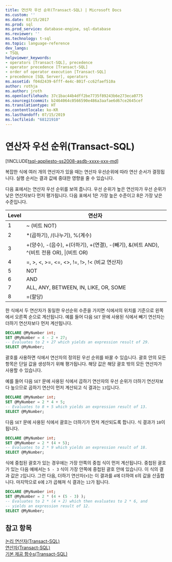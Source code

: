 ```yaml
---
title: 연산자 우선 순위(Transact-SQL) | Microsoft Docs
ms.custom: ''
ms.date: 03/15/2017
ms.prod: sql
ms.prod_service: database-engine, sql-database
ms.reviewer: ''
ms.technology: t-sql
ms.topic: language-reference
dev_langs:
- TSQL
helpviewer_keywords:
- operators [Transact-SQL], precedence
- operator precedence [Transact-SQL]
- order of operator execution [Transact-SQL]
- precedence [SQL Server], operators
ms.assetid: f04d2439-6fff-4e4c-801f-cc62faef510a
author: rothja
ms.author: jroth
ms.openlocfilehash: 37c1bac44b4dff2be7735f89243b6e273eca0775
ms.sourcegitcommit: b2464064c0566590e486a3aafae6d67ce2645cef
ms.translationtype: HT
ms.contentlocale: ko-KR
ms.lasthandoff: 07/15/2019
ms.locfileid: "68121910"
---
```

# <a name="operator-precedence-transact-sql"></a>연산자 우선 순위(Transact-SQL)
[!INCLUDE[tsql-appliesto-ss2008-asdb-xxxx-xxx-md](../../includes/tsql-appliesto-ss2008-asdb-xxxx-xxx-md.md)]

  복잡한 식에 여러 개의 연산자가 있을 때는 연산자 우선순위에 따라 연산 순서가 결정됩니다. 실행 순서는 결과 값에 중대한 영향을 줄 수 있습니다.  
  
 다음 표에서는 연산자 우선 순위를 보여 줍니다. 우선 순위가 높은 연산자가 우선 순위가 낮은 연산자보다 먼저 평가됩니다. 다음 표에서 1은 가장 높은 수준이고 8은 가장 낮은 수준입니다.
  
|Level|연산자|  
|-----------|---------------|  
|1|~ (비트 NOT)|  
|2|*(곱하기), /(나누기), %(계수)|  
|3|+(양수), -(음수), +(더하기), +(연결), -(빼기), &(비트 AND), ^(비트 전용 OR), &#124;(비트 OR)|  
|4|=, >, \<, >=, <=, <>, !=, !>, !< (비교 연산자)|  
|5|NOT|  
|6|AND|  
|7|ALL, ANY, BETWEEN, IN, LIKE, OR, SOME|  
|8|=(할당)|  
  
 한 식에서 두 연산자가 동일한 우선순위 수준을 가지면 식에서의 위치를 기준으로 왼쪽에서 오른쪽 순으로 계산됩니다. 예를 들어 다음 `SET` 문에 사용된 식에서 빼기 연산자는 더하기 연산자보다 먼저 계산됩니다.  
  
```sql  
DECLARE @MyNumber int;  
SET @MyNumber = 4 - 2 + 27;  
-- Evaluates to 2 + 27 which yields an expression result of 29.  
SELECT @MyNumber;  
```  
  
 괄호를 사용하면 식에서 연산자의 정의된 우선 순위를 바꿀 수 있습니다. 괄호 안의 모든 항목은 단일 값을 생성하기 위해 평가됩니다. 해당 값은 해당 괄호 밖의 모든 연산자가 사용할 수 있습니다.  
  
 예를 들어 다음 `SET` 문에 사용된 식에서 곱하기 연산자의 우선 순위가 더하기 연산자보다 높으므로 곱하기 연산이 먼저 계산되고 식 결과는 `13`입니다.  
  
```sql  
DECLARE @MyNumber int;  
SET @MyNumber = 2 * 4 + 5;  
-- Evaluates to 8 + 5 which yields an expression result of 13.  
SELECT @MyNumber;  
```  
  
 다음 `SET` 문에 사용된 식에서 괄호는 더하기가 먼저 계산되도록 합니다. 식 결과가 `18`이 됩니다.  
  
```sql  
DECLARE @MyNumber int;  
SET @MyNumber = 2 * (4 + 5);  
-- Evaluates to 2 * 9 which yields an expression result of 18.  
SELECT @MyNumber;  
```  
  
 식에 중첩된 괄호가 있는 경우에는 가장 안쪽의 중첩 식이 먼저 계산됩니다. 중첩된 괄호가 있는 다음 예에서는 `5 - 3` 식이 가장 안쪽에 중첩된 괄호 안에 있습니다. 이 식의 결과 값은 `2`입니다. 그런 다음, 더하기 연산자(`+`)는 이 결과를 `4`에 더하여 `6`의 값을 산출합니다. 마지막으로 `6`에 `2`가 곱해져 식 결과는 `12`가 됩니다.  
  
```sql  
DECLARE @MyNumber int;  
SET @MyNumber = 2 * (4 + (5 - 3) );  
-- Evaluates to 2 * (4 + 2) which then evaluates to 2 * 6, and   
-- yields an expression result of 12.  
SELECT @MyNumber;  
```  
  
## <a name="see-also"></a>참고 항목  
 [논리 연산자&#40;Transact-SQL&#41;](../../t-sql/language-elements/logical-operators-transact-sql.md)   
 [연산자&#40;Transact-SQL&#41;](../../t-sql/language-elements/operators-transact-sql.md)   
 [기본 제공 함수s&#40;Transact-SQL&#41;](~/t-sql/functions/functions.md)  
  
